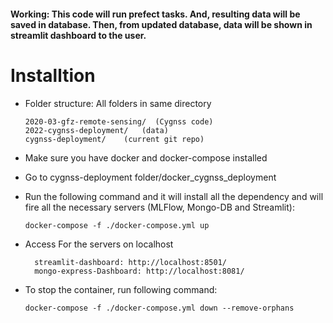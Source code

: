 #### Working: This code will run prefect tasks. And, resulting data will be saved in database. Then, from updated database, data will be shown in streamlit dashboard to the user.

# Installtion
- Folder structure: All folders in same directory
    ```
    2020-03-gfz-remote-sensing/  (Cygnss code)
    2022-cygnss-deployment/   (data)
    cygnss-deployment/    (current git repo)
    ```
- Make sure you have docker and docker-compose installed 
- Go to cygnss-deployment folder/docker_cygnss_deployment
- Run the following command and it will install all the dependency and will fire all the necessary servers (MLFlow, Mongo-DB and Streamlit): 
    ```
    docker-compose -f ./docker-compose.yml up 
    ```
- Access For the servers on localhost
    ```
      streamlit-dashboard: http://localhost:8501/
      mongo-express-Dashboard: http://localhost:8081/    
    ```
    
- To stop the container, run following command:
    ```
    docker-compose -f ./docker-compose.yml down --remove-orphans
    ```
